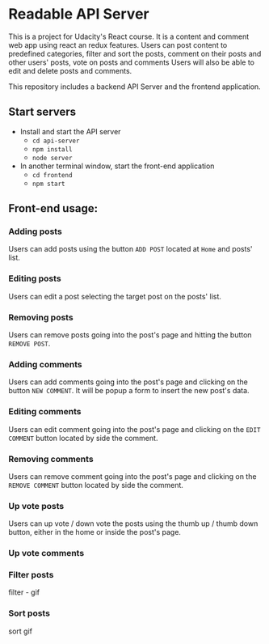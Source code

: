# Readable API Server

This is a project for Udacity's React course. It is a content and comment web app using react an redux features.
Users can post content to predefined categories, filter and sort the posts, comment on their posts and other users' posts, vote on posts and comments Users will also be able to edit and delete posts and comments.

This repository includes a backend API Server and the frontend application.

## Start servers

* Install and start the API server
    - `cd api-server`
    - `npm install`
    - `node server`
* In another terminal window, start the front-end application
    - `cd frontend`
    - `npm start`

## Front-end usage:

### Adding posts

Users can add posts using the button `ADD POST` located at `Home` and posts' list.

### Editing posts

Users can edit a post selecting the target post on the posts' list.

### Removing posts

Users can remove posts going into the post's page and hitting the button `REMOVE POST`.

### Adding comments

Users can add comments going into the post's page and clicking on the button `NEW COMMENT`. It will be popup a form to insert the new post's data.

### Editing comments

Users can edit comment going into the post's page and clicking on the `EDIT COMMENT` button located by side the comment.

### Removing comments

Users can remove comment going into the post's page and clicking on the `REMOVE COMMENT` button located by side the comment.

### Up vote posts

Users can up vote / down vote the posts using the thumb up / thumb down button, either in the home or inside the post's page.


### Up vote comments

### Filter posts
filter - gif

### Sort posts
sort gif
